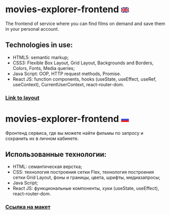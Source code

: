 # movies-explorer-frontend ![english](./src/images/english.png?raw=true?raw=true)
The frontend of service where you can find films on demand and save them in your personal account.

## Technologies in use:
- HTML5: semantic markup;
- CSS3: Flexible Box Layout, Grid Layout, Backgrounds and Borders,  Colors, Fonts, Media queries;
- Java Script: OOP, HTTP request methods, Promise.
- React JS: function components, hooks (useState, useEffect, useRef, useContext), CurrentUserContext, react-router-dom.

### [Link to layout](https://drive.google.com/file/d/19YOITyV6S6LVo4Jvli5gEfKOJSlZzD_C/view?usp=sharing)

# movies-explorer-frontend ![russian](./src/images/russian.png?raw=true?raw=true)
Фронтенд сервиса, где вы можете найти фильмы по запросу и сохранить их в личном кабинете.

## Использованные технологии:
- HTML: семантическая верстка;
- CSS: технология построения сетки Flex, технология построения сетки Grid Layout, фоны и границы, цвета, шрифты, медиазапросы;
- Java Script;
- React JS: функциональные компоненты, хуки (useState, useEffect), react-router-dom.

### [Ссылка на макет](https://drive.google.com/file/d/19YOITyV6S6LVo4Jvli5gEfKOJSlZzD_C/view?usp=sharing)
